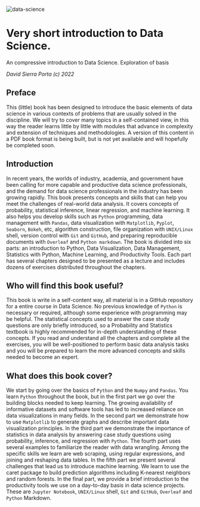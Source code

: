 ![data-science](Figures/E1haIGB9K4K89PsFZgm-pw.jpeg)

# Very short introduction to Data Science.
An compressive introduction to Data Science. Exploration of basis

_David Sierra Porta (c) 2022_

## Preface
This (little) book has been designed to introduce the basic elements of data science in various contexts of problems that are usually solved in the discipline. We will try to cover many topics in a self-contained view, in this way the reader learns little by little with modules that advance in complexity and extension of techniques and methodologies. A version of this content in a PDF book format is being built, but is not yet available and will hopefully be completed soon.

## Introduction

In recent years, the worlds of industry, academia, and government have been calling for more capable and productive data science professionals, and the demand for data science professionals in the industry has been growing rapidly. This book presents concepts and skills that can help you meet the challenges of real-world data analysis. It covers concepts of probability, statistical inference, linear regression, and machine learning. It also helps you develop skills such as `Python` programming, data management with `Pandas`, data visualization with `Matplotlib`, `Pyplot`, `Seaborn`, `Bokeh`, etc, algorithm construction, file organization with `UNIX/Linux` shell, version control with `Git` and `GitHub`, and preparing reproducible documents with `Overleaf` and `Python markdown`. The book is divided into six parts: an introduction to Python, Data Visualization, Data Management, Statistics with Python, Machine Learning, and Productivity Tools. Each part has several chapters designed to be presented as a lecture and includes dozens of exercises distributed throughout the chapters.

## Who will find this book useful?

This book is write in a self-content way, all material is in a GitHub repository for a entire course in Data Science. No previous knowledge of `Python` is necessary or required, although some experience with programming may be helpful. The statistical concepts used to answer the case study questions are only briefly introduced, so a Probability and Statistics textbook is highly recommended for in-depth understanding of these concepts. If you read and understand all the chapters and complete all the exercises, you will be well-positioned to perform basic data analysis tasks and you will be prepared to learn the more advanced concepts and skills needed to become an expert.

## What does this book cover?

We start by going over the basics of `Python` and the `Numpy` and `Pandas`. You learn `Python` throughout the book, but in the first part we go over the building blocks needed to keep learning. The growing availability of informative datasets and software tools has led to increased reliance on data visualizations in many fields. In the second part we demonstrate how to use `Matplotlib` to generate graphs and describe important data visualization principles. In the third part we demonstrate the importance of statistics in data analysis by answering case study questions using probability, inference, and regression with `Python`. The fourth part uses several examples to familiarize the reader with data wrangling. Among the specific skills we learn are web scraping, using regular expressions, and joining and reshaping data tables. In the fifth part we present several challenges that lead us to introduce machine learning. We learn to use the caret package to build prediction algorithms including K-nearest neighbors and random forests. In the final part, we provide a brief introduction to the productivity tools we use on a day-to-day basis in data science projects. These are `Jupyter Notebook`, `UNIX/Linux` shell, `Git` and `GitHub`, `Overleaf` and `Python` Markdown.

